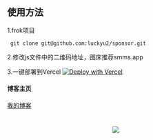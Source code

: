 ## 使用方法

1.frok项目
```
 git clone git@github.com:luckyu2/sponsor.git
```
2.修改js文件中的二维码地址，图床推荐smms.app

3.一键部署到Vercel
[![Deploy with Vercel](https://vercel.com/button)](https://vercel.com/import/project?template=https://github.com/luckyu2/sponsor)

#### 博客主页
[我的博客](https://blog.metyu.eu.org/)

<h1 align="center"> <a href="https://sunguoqi.com/"> <img src="https://readme-typing-svg.herokuapp.com/?lines=console.log(%22Hello%2C%20World!%22);我是Yu，祝你拥有美好的一天!&center=true&size=27"> </a> </h1>
